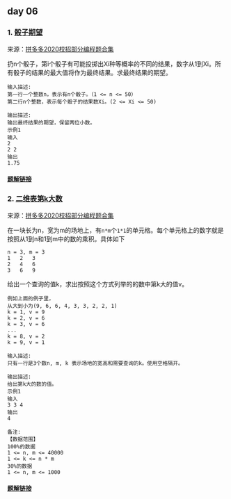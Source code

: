 ## day 06

### 1. [骰子期望](<https://www.nowcoder.com/questionTerminal/86ef0d5042934ef7819035794377a507>)
来源：[拼多多2020校招部分编程题合集](<https://www.nowcoder.com/test/23354036/summary>)

扔n个骰子，第i个骰子有可能投掷出Xi种等概率的不同的结果，数字从1到Xi。所有骰子的结果的最大值将作为最终结果。求最终结果的期望。

```
输入描述:
第一行一个整数n，表示有n个骰子。（1 <= n <= 50）
第二行n个整数，表示每个骰子的结果数Xi。(2 <= Xi <= 50)

输出描述:
输出最终结果的期望，保留两位小数。
示例1
输入
2
2 2
输出
1.75
```

#### [题解链接](./solution_1.md)

### 2. [二维表第k大数](<https://www.nowcoder.com/questionTerminal/98929bfe8f6b4beba5838285ae99aa6f>)

来源：[拼多多2020校招部分编程题合集](<https://www.nowcoder.com/test/23354036/summary>)

在一块长为n，宽为m的场地上，有`n*m`个`1*1`的单元格。每个单元格上的数字就是按照从1到n和1到m中的数的乘积。具体如下

```
n = 3, m = 3
1   2   3
2   4   6
3   6   9
```

给出一个查询的值k，求出按照这个方式列举的的数中第k大的值v。

```
例如上面的例子里，
从大到小为(9, 6, 6, 4, 3, 3, 2, 2, 1)
k = 1, v = 9
k = 2, v = 6
k = 3, v = 6
...
k = 8, v = 2
k = 9, v = 1
```

```
输入描述:
只有一行是3个数n, m, k 表示场地的宽高和需要查询的k。使用空格隔开。

输出描述:
给出第k大的数的值。
示例1
输入
3 3 4
输出
4

备注:
【数据范围】
100%的数据
1 <= n, m <= 40000
1 <= k <= n * m
30%的数据
1 <= n, m <= 1000
```

#### [题解链接](./solution_2.md)
